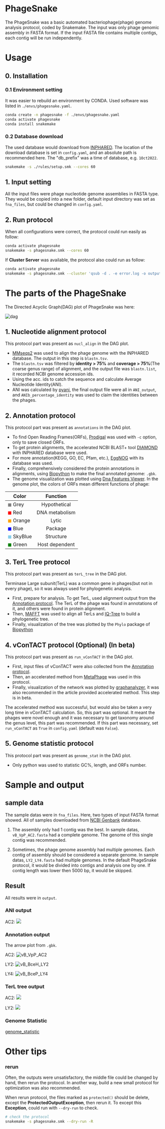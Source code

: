 # PhageSnake
The PhageSnake was a basic automated bacteriophage(phage) genome analysis protocol, coded by Snakemake.
The input was only phage genomic assembly in FASTA format.
If the input FASTA file contains multiple contigs, each contig will be run independently.

# Usage
## 0. Installation
### 0.1 Environment setting

It was easier to rebuild an environment by CONDA.
Used software was listed in `./envs/phagesnake.yaml`.

```bash
conda create -n phagesnake -f ./envs/phagesnake.yaml
conda activate phagesnake
conda install snakemake
```

### 0.2 Database download

The used database would download from [INPHARED](https://github.com/RyanCook94/inphared).
The location of the download database is set in `config.yaml`, and an absolute path is recommended here.
The "db_prefix" was a time of database, e.g. `1Oct2022`.

```bash
snakemake -s ./rules/setup.smk --cores 60
```

## 1. Input setting
All the input files were phage nucleotide genome assemblies in FASTA type.
They would be copied into a new folder, default input directory was set as `fna_files`, but could be changed in `config.yaml`.

## 2. Run protocol
When all configurations were correct, the protocol could run easily as follow:

```bash
conda activate phagesnake
snakemake -s phagesnake.smk --cores 60
```

If **Cluster Server** was available, the protocol also could run as follow:

```bash
conda activate phagesnake
snakemake -s phagesnake.smk --cluster 'qsub -d . -e error.log -o output.log' -j 4
```

# The parts of the PhageSnake
The Directed Acyclic Graph(DAG) plot of PhageSnake was here:

![dag](dag.svg)

## 1. Nucleotide alignment protocol
This protocol part was present as `nucl_align` in the DAG plot.

- [MMseqs2](https://github.com/soedinglab/MMseqs2) was used to align the phage genome with the INPHARED database. The output in this step is `blastn.tsv`.
- The `blastn.tsv` was filtered by **identity > 75%** and **coverage > 75%**(The coarse genus range) of alignment, and the output file was `blastn.list`, it recorded NCBI genome accession ids.
- Using the acc. ids to catch the sequence and calculate Average Nucleotide Identity(ANI).
- ANI was calculated by [pyani](https://github.com/widdowquinn/pyani), the final output file were all in `ANI_output`, and `ANIb_percentage_identity` was used to claim the identities between the phages.

## 2. Annotation protocol
This protocol part was present as `annotations` in the DAG plot.

- To find Open Reading Frames(ORFs), [Prodigal](https://github.com/hyattpd/Prodigal) was used with `-c` option, only to save closed ORFs.
- To get protein alignments, the accelerated NCBI BLAST+ tool [DIAMOND](https://github.com/bbuchfink/diamond) with INPHARED database were used.
- For more annotation(KEGG, GO, EC, Pfam, etc.), [EggNOG](https://github.com/eggnogdb/eggnog-mapper) with its database was used.
- Finally, comprehensively considered the protein annotations in alignments, using [Biopython](https://github.com/biopython/biopython) to make the final annotated genome: `.gbk`.
- The genome visualization was plotted using [Dna Features Viewer](https://github.com/Edinburgh-Genome-Foundry/DnaFeaturesViewer). In the genome plot, the colors of ORFs mean different functions of phage:

| Color                                             |    Function    |
| ------------------------------------------------- | :------------: |
| <font color="grey">$\blacksquare$</font> Grey       |  Hypothetical  |
| <font color="red">$\blacksquare$</font> Red         | DNA metabolism |
| <font color="orange">$\blacksquare$</font> Orange   |     Lytic      |
| <font color="blue">$\blacksquare$</font> Blue       |    Package     |
| <font color="skyblue">$\blacksquare$</font> SkyBlue |   Structure    |
| <font color="Green">$\blacksquare$</font>  Green    | Host dependent |

## 3. TerL Tree protocol
This protocol part was present as `terL_tree` in the DAG plot.

Terminase Large subunit(TerL) was a common gene in phages(but not in every phage), so it was always used for phylogenetic analysis.

- First, prepare for analysis. To get TerL, used alignment output from the [Annotation protocol](#2-annotation-protocol). The TerL of the phage was found in annotations of it, and others were found in protein alignment.
- Then, [MAFFT](https://github.com/GSLBiotech/mafft) was used to align all TerLs and [IQ-Tree](https://github.com/iqtree/iqtree2) to build a phylogenetic tree.
- Finally, visualization of the tree was plotted by the `Phylo` package of [Biopython](https://github.com/biopython/biopython)

## 4. vConTACT protocol (Optional) (In beta)
This protocol part was present as `run_vConTACT` in the DAG plot.

- First, input files of vConTACT were also collected from the [Annotation protocol](#2-annotation-protocol).
- Then, an accelerated method from [MetaPhage](https://github.com/MattiaPandolfoVR/MetaPhage) was used in this protocol.
- Finally, visualization of the network was plotted by [graphanalyzer](https://github.com/lazzarigioele/graphanalyzer), it was also recommended in the article provided accelerated method. This step is in beta.

The accelerated method was successful, but would also be taken a very long time in vConTACT calculation. So, this part was optional. It meant the phages were novel enough and it was necessary to get taxonomy around the genus level, this part was recommended.
If this part was necessary, set `run_vConTACT` as `True` in `config.yaml` (default was `False`).

 ## 5. Genome statistic protocol
This protocol part was present as `genome_stat` in the DAG plot.

- Only python was used to statistic GC%, length, and ORFs number.

# Sample and output
## sample data

The sample datas were in `fna_files`. Here, two types of input FASTA format showed. All of samples downloaded from [NCBI Genbank](https://www.ncbi.nlm.nih.gov/genbank/) database.

1. The assembly only had 1 contig was the best. In sample datas, `vB_VpP_AC2.fasta` had a complete genome. The genome of this single contig was recommended.

2. Sometimes, the phage genome assembly had multiple genomes. Each contig of assembly should be considered a separate genome. In sample datas, `LY2_LY4.fasta` had multiple genomes. In the default PhageSnake protocol, it would be divided into contigs and analysis one by one. If contig length was lower then 5000 bp, it would be skipped.

##  Result

All results were in `output`.

### ANI output

AC2: ![](output/vB_VpP_AC2_0/ANI_output/ANIb_percentage_identity.png)

### Annotation output

The arrow plot from `.gbk`.

AC2: ![vB_VpP_AC2](output/vB_VpP_AC2_0/vB_VpP_AC2_0.svg)

LY2: ![vB_BceH_LY2](output/LY2_LY4_0/LY2_LY4_0.svg)

LY4: ![vB_BceP_LY4](output/LY2_LY4_1/LY2_LY4_1.svg)

### TerL tree output

AC2: ![](output/vB_VpP_AC2_0/TerL.svg)

LY2: ![](output/LY2_LY4_0/TerL.svg)

### Genome Statistic

[genome_statistic](seq_info.tsv)

# Other tips
### rerun
Often, the outputs were unsatisfactory, the middle file could be changed by hand, then rerun the protocol. In another way, build a new small protocol for optimization was also recommended.

When rerun protocol, the files marked as `protected()` should be delete, except the **ProtectedOutputException**, then rerun it.
To except this **Exception**, could run with `--dry-run` to check.

```bash
# check the protocol
snakemake -s phagesnake.smk --dry-run -R
```